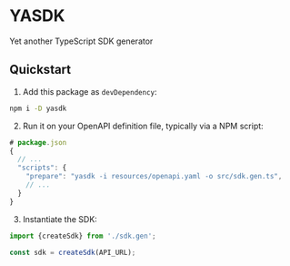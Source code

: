 # YASDK

Yet another TypeScript SDK generator

## Quickstart

1. Add this package as `devDependency`:

```sh
npm i -D yasdk
```

2. Run it on your OpenAPI definition file, typically via a NPM script:

```js
# package.json
{
  // ...
  "scripts": {
    "prepare": "yasdk -i resources/openapi.yaml -o src/sdk.gen.ts",
    // ...
  }
}
```

3. Instantiate the SDK:

```typescript
import {createSdk} from './sdk.gen';

const sdk = createSdk(API_URL);
```
